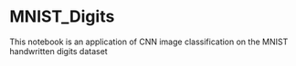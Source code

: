 # MNIST_Digits
This notebook is an application of CNN image classification on the MNIST handwritten digits dataset
